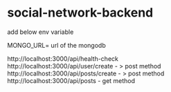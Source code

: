 # social-network-backend


add below env variable

MONGO_URL= url of the mongodb

http://localhost:3000/api/health-check
http://localhost:3000/api/user/create - > post method
http://localhost:3000/api/posts/create - > post method
http://localhost:3000/api/posts - get method

